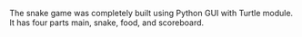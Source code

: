 The snake game was completely built using Python GUI with Turtle module. It has four parts main, snake, food, and scoreboard.
